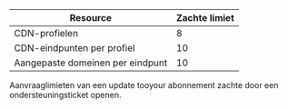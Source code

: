 
| Resource | Zachte limiet |
| --- | --- |
| CDN-profielen |8 |
| CDN-eindpunten per profiel |10 |
| Aangepaste domeinen per eindpunt |10 |

Aanvraaglimieten van een update tooyour abonnement zachte door een ondersteuningsticket openen.

